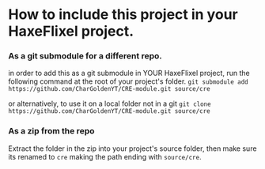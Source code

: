 # How to include this project in your HaxeFlixel project.

### As a git submodule for a different repo.

in order to add this as a git submodule in YOUR HaxeFlixel project, run the following command at the root of your project's folder.
`git submodule add https://github.com/CharGoldenYT/CRE-module.git source/cre`

or alternatively, to use it on a local folder not in a git
`git clone https://github.com/CharGoldenYT/CRE-module.git source/cre`

### As a zip from the repo

Extract the folder in the zip into your project's source folder, then make sure its renamed to `cre` making the path ending with `source/cre`.